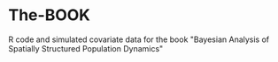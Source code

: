 # The-BOOK
R code and simulated covariate data for the book "Bayesian Analysis of Spatially Structured Population Dynamics"
